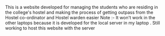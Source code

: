 This is a website developed for managing the students who are residing in the college's hostel and making the process of getting outpass from the Hostel co-ordinator and Hostel warden easier
Note :- It won't work in the other laptops because it is developed for the local server in my laptop . Still working to host this website with the server 
